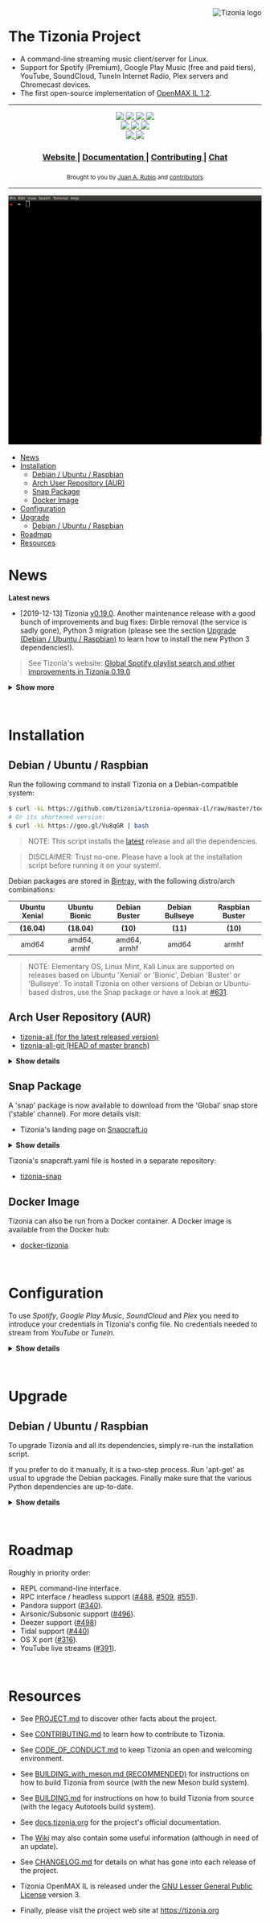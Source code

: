 <a href="https://tizonia.org/">
    <img src="https://avatars2.githubusercontent.com/u/3161606?s=400&v=4" alt="Tizonia logo" title="The Tizonia Project" align="right" height="100" />
</a>

# The Tizonia Project

* A command-line streaming music client/server for Linux.
* Support for Spotify (Premium), Google Play Music (free and paid tiers), YouTube,
  SoundCloud, TuneIn Internet Radio, Plex servers and Chromecast devices.
* The first open-source implementation of [OpenMAX IL
  1.2](https://www.khronos.org/news/press/khronos-group-releases-openmax-il-1.2-provisional-specification).

---

<div align="center">
  <a href="https://travis-ci.org/tizonia/tizonia-openmax-il">
    <img src="https://travis-ci.org/tizonia/tizonia-openmax-il.png" />
  </a>

  <a href="https://scan.coverity.com/projects/594">
    <img src="https://scan.coverity.com/projects/594/badge.svg" />
  </a>

  <a href="https://codecov.io/gh/tizonia/tizonia-openmax-il">
    <img src="https://img.shields.io/codecov/c/github/tizonia/tizonia-openmax-il.svg" />
  </a>

  <a href="https://github.com/tizonia/tizonia-openmax-il/compare/v0.19.0...master">
    <img src="https://img.shields.io/github/commits-since/tizonia/tizonia-openmax-il/v0.19.0.svg" />
  </a>

</div>

<div align="center">

  <a href="https://www.codacy.com/app/tizonia/tizonia-openmax-il?utm_source=github.com&amp;utm_medium=referral&amp;utm_content=tizonia/tizonia-openmax-il&amp;utm_campaign=Badge_Grade">
    <img src="https://api.codacy.com/project/badge/Grade/b002a7f1ba464093b48fb7c9620f8ae7" />
  </a>

  <a href="https://github.com/tizonia/tizonia-openmax-il/blob/master/COPYING.LESSER">
    <img src="https://img.shields.io/github/license/tizonia/tizonia-openmax-il.svg" />
  </a>

  <a href="https://bestpractices.coreinfrastructure.org/projects/1359">
    <img src="https://bestpractices.coreinfrastructure.org/projects/1359/badge" />
  </a>

</div>

<div align="center">

  <a href="https://gitter.im/tizonia/Lobby?utm_source=badge&utm_medium=badge&utm_campaign=pr-badge&utm_content=body_badge">
    <img src="https://badges.gitter.im/tizonia/tizonia-openmax-il.svg" />
  </a>

  <a href="https://github.com/tizonia/tizonia-openmax-il/issues">
    <img src="https://img.shields.io/badge/contributions-welcome-brightgreen.svg?style=plastic" />
  </a>

</div>

<div align="center">
  <h3>
    <a href="https://tizonia.org">
      Website
    </a>
    <span> | </span>
    <a href="https://docs.tizonia.org">
      Documentation
    </a>
    <span> | </span>
    <a href="https://github.com/tizonia/tizonia-openmax-il/contribute">
      Contributing
    </a>
    <span> | </span>
    <a href="https://gitter.im/tizonia/Lobby?utm_source=badge&utm_medium=badge&utm_campaign=pr-badge&utm_content=body_badge">
      Chat
    </a>
  </h3>
</div>

<div align="center">
  <sub>Brought to you by
  <a href="https://juanrubio.org">Juan A. Rubio</a> and
  <a href="https://github.com/tizonia/tizonia-openmax-il/graphs/contributors">
    contributors
  </a>
</div>

---


<div align="center">
  <img src="https://raw.githubusercontent.com/tizonia/tizonia-openmax-il/develop/docs/animated-gifs/tizonia-usage-screencast.gif" />
</div>

<!-- [![](https://raw.githubusercontent.com/tizonia/tizonia-openmax-il/master/docs/animated-gifs/tizonia-usage-screencast2.gif)](https://raw.githubusercontent.com/tizonia/tizonia-openmax-il/master/docs/animated-gifs/tizonia-usage-screencast2.gif) -->

<!-- START doctoc generated TOC please keep comment here to allow auto update -->
<!-- DON'T EDIT THIS SECTION, INSTEAD RE-RUN doctoc TO UPDATE -->


- [News](#news)
- [Installation](#installation)
  - [Debian / Ubuntu / Raspbian](#debian--ubuntu--raspbian)
  - [Arch User Repository (AUR)](#arch-user-repository-aur)
  - [Snap Package](#snap-package)
  - [Docker Image](#docker-image)
- [Configuration](#configuration)
- [Upgrade](#upgrade)
  - [Debian / Ubuntu / Raspbian](#debian--ubuntu--raspbian-1)
- [Roadmap](#roadmap)
- [Resources](#resources)

<!-- END doctoc generated TOC please keep comment here to allow auto update -->

# News

**Latest news**

- [2019-12-13] Tizonia
[v0.19.0](https://github.com/tizonia/tizonia-openmax-il/releases/tag/v0.19.0). Another
maintenance release with a good bunch of improvements and bug fixes: Dirble
removal (the service is sadly gone), Python 3 migration (please see the section
[Upgrade (Debian / Ubuntu / Raspbian)](#upgrade-debian--ubuntu--raspbian) to learn
how to install the new Python 3 dependencies!).

> See Tizonia's website: [Global Spotify playlist search and
> other improvements in Tizonia
> 0.19.0](https://tizonia.org/news/2019/03/19/release-0-19-0/)

<details><summary><b>Show more</b></summary>

- [2019-03-13] Tizonia
[v0.18.0](https://github.com/tizonia/tizonia-openmax-il/releases/tag/v0.18.0). Various
improvements and bug fixes in Google Music and Spotify.

> See Tizonia's website: [Fixed 'Google Play Music tracks cut short' in Tizonia 0.18.0](https://tizonia.org/news/2019/03/17/release-0-18-0/)

- [2019-01-17] Tizonia
[v0.17.0](https://github.com/tizonia/tizonia-openmax-il/releases/tag/v0.17.0). Fixed
Spotify login issues. A regression introduced in v0.16.0. This issue was
identified and fixed thanks to the great feedback provided by the users in
issue [#531](https://github.com/tizonia/tizonia-openmax-il/issues/531).

> See Tizonia's website: [Spotify login issues fixed in Tizonia 0.17.0](https://tizonia.org/news/2019/01/17/release-0-17-0/)

- [2018-12-03] Tizonia
[v0.16.0](https://github.com/tizonia/tizonia-openmax-il/releases/tag/v0.16.0). Improved
Spotify support with more options to dicover new music rather than just playing
the content that you know and love. Last but not least,
[docker-tizonia](https://hub.docker.com/r/tizonia/docker-tizonia/) has been
updated! (many thanks to [Josh5](https://github.com/Josh5)).

> See Tizonia's website: [More ways to discover music on Spotify with Tizonia 0.16.0](https://tizonia.org/news/2018/12/03/release-0-16-0/)

- [2018-06-15] Tizonia
[v0.15.0](https://github.com/tizonia/tizonia-openmax-il/releases/tag/v0.15.0). Reworked
Spotify support to overcome playlist search problems that arised in
libspotify. Now [spotipy](https://github.com/plamere/spotipy) is being used to
retrieve track, artist, album, and playlist metadata from Spotify.

> See Tizonia's website: [Totally revamped Spotify support in Tizonia 0.15.0](https://tizonia.org/news/2018/06/15/release-0-15-0/)

- [2018-04-20] Tizonia
[v0.14.0](https://github.com/tizonia/tizonia-openmax-il/releases/tag/v0.14.0). Added
support for Google Play Music [stations for
non-subscribers](https://support.google.com/googleplaymusic/answer/6250894?hl=en)
and YouTube channels (uploads and playlists). Also added option to play the
user's entire Google Play Music library.

> See Tizonia's website: [Tizonia v0.14.0 adds YouTube Channels and Google Play Music stations for non-subscribers](https://tizonia.org/news/2018/04/21/release-0-14-0/)

- [2017-12-28]
[Snap Package](#snap-package) and [Docker Image](#docker-image) available.

> See Tizonia's website: [Tizonia v0.13.0 adds support for Plex media servers](https://tizonia.org/news/2018/03/09/release-0-13-0/)

- [2017-08-26] [tizonia-all](https://aur.archlinux.org/packages/tizonia-all/) and [tizonia-all-git](https://aur.archlinux.org/packages/tizonia-all-git/) packages submitted to the [Arch User Repository](https://aur.archlinux.org/)

> See Tizonia's website: [Snap package and Docker image available now!](https://tizonia.org/news/2017/12/30/snap-package-and-docker-image/)

- [2017-05-04] [Summer of Code 2017: Add OpenMAX state tracker
in Mesa/Gallium that uses
Tizonia](https://summerofcode.withgoogle.com/projects/#4737166321123328) (X.Org
Foundation project, with Gurkirpal Singh and Julien Isorce).

</details>

&nbsp;&nbsp;

# Installation

## Debian / Ubuntu / Raspbian

Run the following command to install Tizonia on a Debian-compatible system:

```bash
$ curl -kL https://github.com/tizonia/tizonia-openmax-il/raw/master/tools/install.sh | bash
# Or its shortened version:
$ curl -kL https://goo.gl/Vu8qGR | bash
```

> NOTE: This script installs the
> [latest](https://github.com/tizonia/tizonia-openmax-il/releases/latest)
> release and all the dependencies.

> DISCLAIMER: Trust no-one. Please have a look at the installation script
> before running it on your system!.


Debian packages are stored in [Bintray](https://bintray.com/tizonia), with the
following distro/arch combinations:

<div align="center">
    <table>
        <thead>
            <tr>
                <th align="center">Ubuntu Xenial</th>
                <th align="center">Ubuntu Bionic</th>
                <th align="center">Debian Buster</th>
                <th align="center">Debian Bullseye</th>
                <th align="center">Raspbian Buster</th>
            </tr>
            <tr>
                <th align="center">(16.04)</th>
                <th align="center">(18.04)</th>
                <th align="center">(10)</th>
                <th align="center">(11)</th>
                <th align="center">(10)</th>
            </tr>
        </thead>
        <tbody>
            <tr>
                <td align="center">amd64</td>
                <td align="center">amd64, armhf</td>
                <td align="center">amd64, armhf</td>
                <td align="center">amd64</td>
                <td align="center">armhf</td>
            </tr>
        </tbody>
    </table>
</div>

<!-- | [ ![](https://api.bintray.com/packages/tizonia/ubuntu/tizonia-xenial/images/download.svg) ](https://bintray.com/tizonia/ubuntu/tizonia-xenial/_latestVersion) | [ ![](https://api.bintray.com/packages/tizonia/ubuntu/tizonia-bionic/images/download.svg) ](https://bintray.com/tizonia/ubuntu/tizonia-bionic/_latestVersion) | [ ![](https://api.bintray.com/packages/tizonia/debian/tizonia-buster/images/download.svg) ](https://bintray.com/tizonia/debian/tizonia-buster/_latestVersion) | [ ![](https://api.bintray.com/packages/tizonia/raspbian/tizonia-buster/images/download.svg) ](https://bintray.com/tizonia/raspbian/tizonia-buster/_latestVersion) | [ ![](https://api.bintray.com/packages/tizonia/debian/tizonia-bullseye/images/download.svg) ](https://bintray.com/tizonia/debian/tizonia-bullseye/_latestVersion) | -->


> NOTE: Elementary OS, Linux Mint, Kali Linux are supported on releases based
> on Ubuntu 'Xenial' or 'Bionic', Debian 'Buster' or 'Bullseye'. To install
> Tizonia on other versions of Debian or Ubuntu-based distros, use the Snap
> package or have a look at
> [#631](https://github.com/tizonia/tizonia-openmax-il/issues/631).


## Arch User Repository (AUR)

- [tizonia-all (for the latest released version)](https://aur.archlinux.org/packages/tizonia-all/)
- [tizonia-all-git (HEAD of master branch)](https://aur.archlinux.org/packages/tizonia-all-git/)

<details><summary><b>Show details</b></summary>

```bash
# Please note that if you are upgrading your existing
# Tizonia installation, you *need* to uninstall it before building a new version.
# See GitHub issue https://github.com/tizonia/tizonia-openmax-il/issues/485

# For the latest stable release
$ git clone https://aur.archlinux.org/tizonia-all.git
$ cd tizonia-all
$ makepkg -si

# There is also a -git package:
$ git clone https://aur.archlinux.org/tizonia-all-git.git
$ cd tizonia-all
$ makepkg -si

```

</details>


## Snap Package

A 'snap' package is now available to download from the 'Global' snap store
('stable' channel). For more details visit:

- Tizonia's landing page on [Snapcraft.io](https://snapcraft.io/tizonia)

<details><summary><b>Show details</b></summary>

To install, first visit [Install
Snapd](https://docs.snapcraft.io/core/install?_ga=2.41936226.1106178805.1514500852-128158267.1514500852)
and make sure that your Linux distro is supported. Follow the instructions to
get the 'snapd' service running on your system, and finally use this command to
install Tizonia:

```bash

$ sudo snap install tizonia

```

</details>


Tizonia's snapcraft.yaml file is hosted in a separate repository:

- [tizonia-snap](https://github.com/tizonia/tizonia-snap/)


## Docker Image

Tizonia can also be run from a Docker container. A Docker image is available
from the Docker hub:

- [docker-tizonia](https://hub.docker.com/r/tizonia/docker-tizonia/)

&nbsp;&nbsp;

# Configuration

To use *Spotify*, *Google Play Music*, *SoundCloud* and *Plex* you need to
introduce your credentials in Tizonia's config file. No credentials needed to
stream from *YouTube* or *TuneIn*.

<details><summary><b>Show details</b></summary>

```bash
( On first use, Tizonia outputs its configuration file, if it is not there yet )

$ tizonia --help

( now edit $HOME/.config/tizonia/tizonia.conf )

( NOTE: If Tizonia was installed from the 'snap' package, use this path instead )
( $HOME/snap/tizonia/current/.config/tizonia/tizonia.conf )
```

> NOTE: See full instructions inside [tizonia.conf](https://docs.tizonia.org/manual/config.html).

</details>

&nbsp;&nbsp;

# Upgrade

## Debian / Ubuntu / Raspbian

To upgrade Tizonia and all its dependencies, simply re-run the installation
script.

If you prefer to do it manually, it is a two-step process. Run 'apt-get' as
usual to upgrade the Debian packages. Finally make sure that the various Python
dependencies are up-to-date.

<details><summary><b>Show details</b></summary>

```bash

# Step1: update Tizonia's Debian packages
$ sudo apt-get update && sudo apt-get upgrade

# Step2: update Tizonia's Python dependencies
# (Note that new versions of some of these Python dependencies are released often,
# so you should do this frequently, even if there isn't a new Tizonia release)

# For Tizonia v0.19.0 or newer: Python 3 dependencies
$ sudo -H pip3 install --upgrade gmusicapi soundcloud youtube-dl pafy pycountry titlecase pychromecast plexapi fuzzywuzzy eventlet python-Levenshtein && sudo -H pip3 install git+https://github.com/plamere/spotipy.git --upgrade

# For Tizonia v0.18.0 or older: Python 2 dependencies
$ sudo -H pip2 install --upgrade gmusicapi soundcloud youtube-dl pafy pycountry titlecase pychromecast plexapi fuzzywuzzy eventlet python-Levenshtein && sudo -H pip2 install git+https://github.com/plamere/spotipy.git --upgrade

```

</details>

&nbsp;&nbsp;

# Roadmap

Roughly in priority order:

- REPL command-line interface.
- RPC interface / headless support ([#488](https://github.com/tizonia/tizonia-openmax-il/issues/488), [#509](https://github.com/tizonia/tizonia-openmax-il/issues/509), [#551](https://github.com/tizonia/tizonia-openmax-il/issues/551)).
- Pandora support ([#340](https://github.com/tizonia/tizonia-openmax-il/issues/340)).
- Airsonic/Subsonic support ([#496](https://github.com/tizonia/tizonia-openmax-il/issues/496)).
- Deezer support ([#498](https://github.com/tizonia/tizonia-openmax-il/issues/498))
- Tidal support ([#440](https://github.com/tizonia/tizonia-openmax-il/issues/440))
- OS X port ([#316](https://github.com/tizonia/tizonia-openmax-il/issues/316)).
- YouTube live streams ([#391](https://github.com/tizonia/tizonia-openmax-il/issues/391)).

&nbsp;&nbsp;

# Resources

- See [PROJECT.md](PROJECT.md) to discover other facts about the project.
- See [CONTRIBUTING.md](CONTRIBUTING.md) to learn how to contribute to Tizonia.
- See [CODE_OF_CONDUCT.md](CODE_OF_CONDUCT.md) to keep Tizonia an open and welcoming environment.
- See [BUILDING_with_meson.md (RECOMMENDED)](BUILDING_with_meson.md) for instructions on how to build Tizonia from source (with the new Meson build system).
- See [BUILDING.md](BUILDING.md) for instructions on how to build Tizonia from source (with the legacy Autotools build system).
- See [docs.tizonia.org](https://docs.tizonia.org/) for the project's official documentation.
- The [Wiki](https://github.com/tizonia/tizonia-openmax-il/wiki) may also
contain some useful information (although in need of an update).
- See [CHANGELOG.md](CHANGELOG.md) for details on what has gone into each
release of the project.
- Tizonia OpenMAX IL is released under the [GNU Lesser General Public
License](COPYING.LESSER) version 3.

- Finally, please visit the project web site at https://tizonia.org
